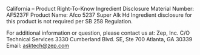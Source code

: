  
 
 
California – Product Right-To-Know Ingredient Disclosure 
Material Number: AF5237F 
Product Name: Afco 5237 Super Alk Hd 
Ingredient disclosure for this product is not required per SB 258 Regulation. 
 
For additional information or question, please contact us at: 
Zep, Inc. 
C/O Technical Services 
3330 Cumberland Blvd. SE, Ste 700 
Atlanta, GA 30339 
Email: asktech@zep.com 
 
 
 
 
